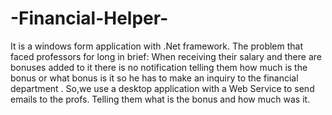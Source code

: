 # -Financial-Helper-
It is a windows form application with .Net framework.
The problem that faced professors for long in brief:
When receiving their salary and there are bonuses added to it there is no notification telling them how much is the bonus or what bonus is it so he has to make an inquiry to the financial department .
So,we use a desktop application with a Web Service to send emails to the profs. Telling them what is the bonus and how much was it.
